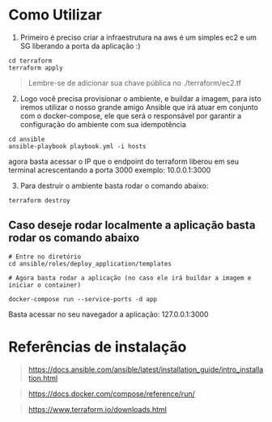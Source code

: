 
# Como Utilizar
1. Primeiro é preciso criar a infraestrutura na aws é um simples ec2 e um SG liberando a porta da aplicação :)

```
cd terraform
terraform apply
```
> Lembre-se de adicionar sua chave pública no ./terraform/ec2.tf

2. Logo você precisa provisionar o ambiente, e buildar a imagem, para isto iremos utilizar o nosso grande amigo Ansible que irá atuar em conjunto com o docker-compose, ele que será o responsável por garantir a configuração do ambiente com sua idempotência

```
cd ansible
ansible-playbook playbook.yml -i hosts
```
agora basta acessar o IP que o endpoint do terraform liberou em seu terminal acrescentando a porta 3000
exemplo: 10.0.0.1:3000

3. Para destruir o ambiente basta rodar o comando abaixo:

```
terraform destroy
```

## Caso deseje rodar localmente a aplicação basta rodar os comando abaixo
```
# Entre no diretório
cd ansible/roles/deploy_application/templates

# Agora basta rodar a aplicação (no caso ele irá buildar a imagem e iniciar o container)

docker-compose run --service-ports -d app 
```
Basta acessar no seu navegador a aplicação: 127.0.0.1:3000


# Referências de instalação
> https://docs.ansible.com/ansible/latest/installation_guide/intro_installation.html

> https://docs.docker.com/compose/reference/run/

> https://www.terraform.io/downloads.html
